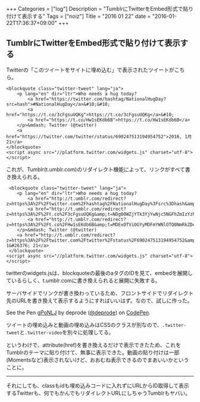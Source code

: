 +++
Categories = ["log"]
Description = "TumblrにTwitterをEmbed形式で貼り付けて表示する"
Tags = ["noiz"]
Title = "2016 01 22"
date = "2016-01-22T17:36:37+09:00"
+++

## TumblrにTwitterをEmbed形式で貼り付けて表示する

Twitterの「このツイートをサイトに埋め込む」で表示されたツイートがこちら。

```
<blockquote class="twitter-tweet" lang="ja">
	<p lang="en" dir="ltr">Who needs a hug today? 
		<a href="https://twitter.com/hashtag/NationalHugDay?src=hash">#NationalHugDay</a>&#10;&#10;
		<a href="https://t.co/3cFgsuUQKg">https://t.co/3cFgsuUQKg</a>&#10;
		<a href="https://t.co/Hw1sEKdb6B">https://t.co/Hw1sEKdb6B</a>
	</p>&mdash; Twitter (@twitter) 
	<a href="https://twitter.com/twitter/status/690247513194954752">2016, 1月 21</a>
</blockquote>
<script async src="//platform.twitter.com/widgets.js" charset="utf-8"></script>
```

これが、Tumblr(t.umblr.com)のリダイレクト機能によって、リンクがすべて書き換えられる。

```
 <blockquote class="twitter-tweet" lang="ja">
 	<p lang="en" dir="ltr">Who needs a hug today? 
 		<a href="http://t.umblr.com/redirect?z=https%3A%2F%2Ftwitter.com%2Fhashtag%2FNationalHugDay%3Fsrc%3Dhash&amp;t=NjRlNTYzNWIxNzNjMzI5ZDBjYzc2ZmI0MDBkMzZmZjk3MTlkZDgzYiwzTmxnZWJ5Qg%3D%3D">#NationalHugDay</a>
 		<a href="http://t.umblr.com/redirect?z=https%3A%2F%2Ft.co%2F3cFgsuUQKg&amp;t=NDg0OWZjYTk3YjYwNjc5NGFhZmIzYzhiZjVmMGMxNzZmOGFiZmFhNSwzTmxnZWJ5Qg%3D%3D">https://t.co/3cFgsuUQKg</a>
 		<a href="http://t.umblr.com/redirect?z=https%3A%2F%2Ft.co%2FHw1sEKdb6B&amp;t=MDExOTViOGYyMDFmYWNlOTQ0NmRkZDc5M2M5YmJlMTNkMzA2NmMzMSwzTmxnZWJ5Qg%3D%3D">https://t.co/Hw1sEKdb6B</a>
 	</p>&mdash; Twitter (@twitter) 
 	<a href="http://t.umblr.com/redirect?z=https%3A%2F%2Ftwitter.com%2Ftwitter%2Fstatus%2F690247513194954752&amp;t=MjNjYzEyZDc2MmQxYmYxMWI3MWFmZGFjNjQxZDgyNWJiNGI1ZDI0ZSwzTmxnZWJ5Qg%3D%3D">2016, 1&#26376; 21</a>
 </blockquote>
<script async src="//platform.twitter.com/widgets.js" charset="utf-8"></script>
```

twitterのwidgets.jsは、blockquoteの最後のaタグのIDを見て、embedを展開しているらしく、t.umblr.comに書き換えられると展開に失敗する。

サーバサイドでリンクが書き換わっているため、フロントサイドでリダイレクト先のURLを書き換えて表示するようにすればいいはず。なので、試しに作った。

<p data-height="268" data-theme-id="0" data-slug-hash="gPoNLJ" data-default-tab="result" data-user="deprode" class='codepen'>See the Pen <a href='http://codepen.io/deprode/pen/gPoNLJ/'>gPoNLJ</a> by deprode (<a href='http://codepen.io/deprode'>@deprode</a>) on <a href='http://codepen.io'>CodePen</a>.</p>
<script async src="//assets.codepen.io/assets/embed/ei.js"></script>

ツイートの埋め込みと動画の埋め込みはCSSのクラスが別なので、`.twitter-tweet`と`.twitter-video`を別々に処理してる。

というわけで、attribute(href)を書き換えるだけで表示できたため、これをTumblrのテーマに貼り付けて、無事に表示できた。動画の貼り付けは一部(Momentsなど)表示されないけど、おおむね表示できるのでまあいいかということに。

----

それにしても、classもidも埋め込みコードに入れずにURLからID取得して表示するTwitterも、何でもかんでもリダイレクトURLにしちゃうTumblrもヤバい。